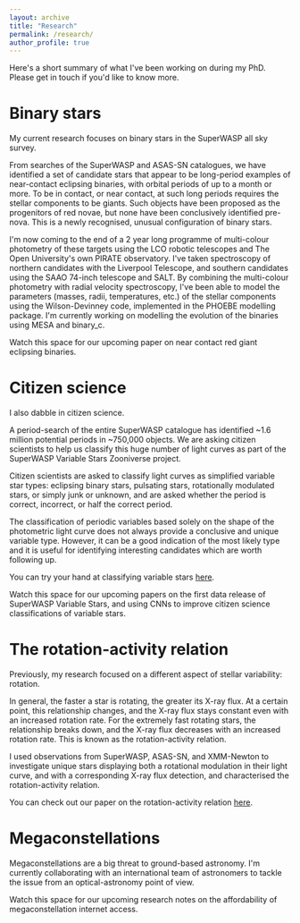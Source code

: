 ```yaml
---
layout: archive
title: "Research"
permalink: /research/
author_profile: true
---
```


Here's a short summary of what I've been working on during my PhD. Please get in touch if you'd like to know more.

Binary stars
======

My current research focuses on binary stars in the SuperWASP all sky survey. 

From searches of the SuperWASP and ASAS-SN catalogues, we have identified a set of candidate stars that appear to be long-period examples of near-contact eclipsing binaries, with orbital periods of up to a month or more. To be in contact, or near contact, at such long periods requires the stellar components to be giants. Such objects have been proposed as the progenitors of red novae, but none have been conclusively identified pre-nova. This is a newly recognised, unusual configuration of binary stars. 

I'm now coming to the end of a 2 year long programme of multi-colour photometry of these targets using the LCO robotic telescopes and The Open University's own PIRATE observatory. I've taken spectroscopy of northern candidates with the Liverpool Telescope, and southern candidates using the SAAO 74-inch telescope and SALT. By combining the multi-colour photometry with radial velocity spectroscopy, I've been able to model the parameters (masses, radii, temperatures, etc.) of the stellar components using the Wilson-Devinney code, implemented in the PHOEBE modelling package. I'm currently working on modelling the evolution of the binaries using MESA and binary_c. 

Watch this space for our upcoming paper on near contact red giant eclipsing binaries.

Citizen science
======

I also dabble in citizen science.

A period-search of the entire SuperWASP catalogue has identified ~1.6 million potential periods in ~750,000 objects. We are asking citizen scientists to help us classify this huge number of light curves as part of the SuperWASP Variable Stars Zooniverse project.

Citizen scientists are asked to classify light curves as simplified variable star types: eclipsing binary stars, pulsating stars, rotationally modulated stars, or simply junk or unknown, and are asked whether the period is correct, incorrect, or half the correct period. 

The classification of periodic variables based solely on the shape of the photometric light curve does not always provide a conclusive and unique variable type. However, it can be a good indication of the most likely type and it is useful for identifying interesting candidates which are worth following up. 

You can try your hand at classifying variable stars [here](https://www.zooniverse.org/projects/ajnorton/superwasp-variable-stars).

Watch this space for our upcoming papers on the first data release of SuperWASP Variable Stars, and using CNNs to improve citizen science classifications of variable stars.

The rotation-activity relation
======

Previously, my research focused on a different aspect of stellar variability: rotation. 

In general, the faster a star is rotating, the greater its X-ray flux. At a certain point, this relationship changes, and the X-ray flux stays constant even with an increased rotation rate. For the extremely fast rotating stars, the relationship breaks down, and the X-ray flux decreases with an increased rotation rate. This is known as the rotation-activity relation. 

I used observations from SuperWASP, ASAS-SN, and XMM-Newton to investigate unique stars displaying both a rotational modulation in their light curve, and with a corresponding X-ray flux detection, and characterised the rotation-activity relation.

You can check out our paper on the rotation-activity relation [here](https://arxiv.org/pdf/2008.09066.pdf).

Megaconstellations
======

Megaconstellations are a big threat to ground-based astronomy. I'm currently collaborating with an international team of astronomers to tackle the issue from an optical-astronomy point of view.

Watch this space for our upcoming research notes on the affordability of megaconstellation internet access.

